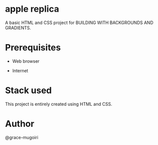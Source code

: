 # apple replica
A basic HTML and CSS project for BUILDING WITH BACKGROUNDS AND GRADIENTS.

# Prerequisites

- Web browser

- Internet

# Stack used

This project is entirely created using HTML and CSS.

# Author
@grace-mugoiri
